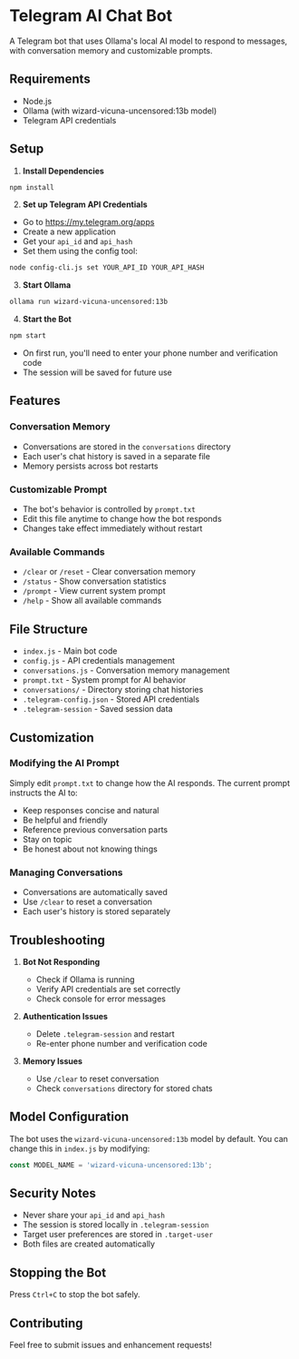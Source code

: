 # Telegram AI Chat Bot

A Telegram bot that uses Ollama's local AI model to respond to messages, with conversation memory and customizable prompts.

## Requirements

- Node.js
- Ollama (with wizard-vicuna-uncensored:13b model)
- Telegram API credentials

## Setup

1. **Install Dependencies**
```bash
npm install
```

2. **Set up Telegram API Credentials**
- Go to https://my.telegram.org/apps
- Create a new application
- Get your `api_id` and `api_hash`
- Set them using the config tool:
```bash
node config-cli.js set YOUR_API_ID YOUR_API_HASH
```

3. **Start Ollama**
```bash
ollama run wizard-vicuna-uncensored:13b
```

4. **Start the Bot**
```bash
npm start
```
- On first run, you'll need to enter your phone number and verification code
- The session will be saved for future use

## Features

### Conversation Memory
- Conversations are stored in the `conversations` directory
- Each user's chat history is saved in a separate file
- Memory persists across bot restarts

### Customizable Prompt
- The bot's behavior is controlled by `prompt.txt`
- Edit this file anytime to change how the bot responds
- Changes take effect immediately without restart

### Available Commands
- `/clear` or `/reset` - Clear conversation memory
- `/status` - Show conversation statistics
- `/prompt` - View current system prompt
- `/help` - Show all available commands

## File Structure

- `index.js` - Main bot code
- `config.js` - API credentials management
- `conversations.js` - Conversation memory management
- `prompt.txt` - System prompt for AI behavior
- `conversations/` - Directory storing chat histories
- `.telegram-config.json` - Stored API credentials
- `.telegram-session` - Saved session data

## Customization

### Modifying the AI Prompt
Simply edit `prompt.txt` to change how the AI responds. The current prompt instructs the AI to:
- Keep responses concise and natural
- Be helpful and friendly
- Reference previous conversation parts
- Stay on topic
- Be honest about not knowing things

### Managing Conversations
- Conversations are automatically saved
- Use `/clear` to reset a conversation
- Each user's history is stored separately

## Troubleshooting

1. **Bot Not Responding**
   - Check if Ollama is running
   - Verify API credentials are set correctly
   - Check console for error messages

2. **Authentication Issues**
   - Delete `.telegram-session` and restart
   - Re-enter phone number and verification code

3. **Memory Issues**
   - Use `/clear` to reset conversation
   - Check `conversations` directory for stored chats

## Model Configuration

The bot uses the `wizard-vicuna-uncensored:13b` model by default. You can change this in `index.js` by modifying:
```javascript
const MODEL_NAME = 'wizard-vicuna-uncensored:13b';
```

## Security Notes

- Never share your `api_id` and `api_hash`
- The session is stored locally in `.telegram-session`
- Target user preferences are stored in `.target-user`
- Both files are created automatically

## Stopping the Bot

Press `Ctrl+C` to stop the bot safely.

## Contributing

Feel free to submit issues and enhancement requests! 